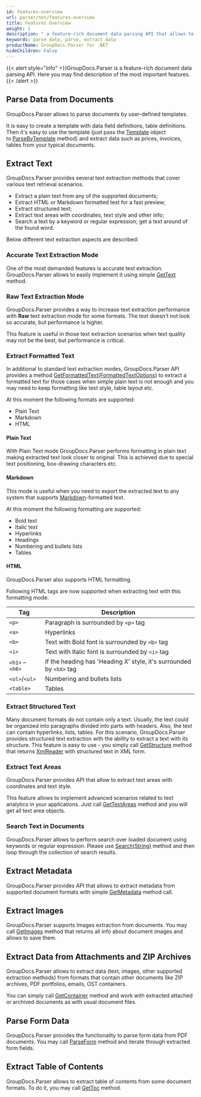```yaml
---
id: features-overview
url: parser/net/features-overview
title: Features Overview
weight: 1
description: " a feature-rich document data parsing API that allows to create a template with data field definitions, table definitions. Then it's easy to use the template to parse and extract data such as prices, invoices, tables from your typical documents."
keywords: parse data, parse, extract data
productName: GroupDocs.Parser for .NET
hideChildren: False
---
```

{{< alert style="info" >}}GroupDocs.Parser is a feature-rich document data parsing API. Here you may find description of the most important features.{{< /alert >}}


## Parse Data from Documents

GroupDocs.Parser allows to parse documents by user-defined templates.

It is easy to create a template with data field definitions, table definitions. Then it's easy to use the template (just pass the  [Template](https://reference.groupdocs.com/net/parser/groupdocs.parser.templates/template) object to [ParseByTemplate](https://reference.groupdocs.com/net/parser/groupdocs.parser/parser/methods/parsebytemplate) method) and extract data such as prices, invoices, tables from your typical documents.

## Extract Text

GroupDocs.Parser provides several text extraction methods that cover various text retrieval scenarios.

*   Extract a plain text from any of the supported documents;
*   Extract HTML or Markdown formatted text for a fast preview;
*   Extract structured text;
*   Extract text areas with coordinates, text style and other info;
*   Search a text by a keyword or regular expression; get a text around of the found word.

Below different text extraction aspects are described:

### Accurate Text Extraction Mode

One of the most demanded features is accurate text extraction. GroupDocs.Parser allows to easily implement it using simple [GetText](https://reference.groupdocs.com/net/parser/groupdocs.parser/parser/methods/gettext) method.

### Raw Text Extraction Mode

GroupDocs.Parser provides a way to increase text extraction performance with **Raw** text extraction mode for some formats. The text doesn't not look so accurate, but performance is higher.

This feature is useful in those text extraction scenarios when text quality may not be the best, but performance is critical.

### Extract Formatted Text

In additional to standard text extraction modes, GroupDocs.Parser API provides a method [GetFormattedText(FormattedTextOptions)](https://reference.groupdocs.com/net/parser/groupdocs.parser/parser/methods/getformattedtext) to extract a formatted text for those cases when simple plain text is not enough and you may need to keep formatting like text style, table layout etc.

At this moment the following formats are supported:

*   Plain Text
*   Markdown
*   HTML

#### Plain Text

With Plain Text mode GroupDocs.Parser performs formatting in plain text making extracted text look closer to original. This is achieved due to special text positioning, box-drawing characters etc.

#### Markdown

This mode is useful when you need to export the extracted text to any system that supports [Markdown](https://en.wikipedia.org/wiki/Markdown)\-formatted text.

At this moment the following formatting are supported:

*   Bold text
*   Italic text
*   Hyperlinks
*   Headings
*   Numbering and bullets lists
*   Tables

#### HTML

GroupDocs.Parser also supports HTML formatting.

Following HTML tags are now supported when extracting text with this formatting mode:

| Tag | Description |
| --- | --- |
| `<p>` | Paragraph is surrounded by `<p>` tag |
| `<a>` | Hyperlinks |
| `<b>` | Text with Bold font is surrounded by `<b>` tag |
| `<i>` | Text with Italic font is surrounded by `<i>` tag |
| `<h1>` – `<h6>` | If the heading has 'Heading X' style, it's surrounded by `<hX>` tag |
| `<ol>`/`<ul>` | Numbering and bullets lists |
| `<table>` | Tables |

### Extract Structured Text

Many document formats do not contain only a text. Usually, the text could be organized into paragraphs divided into parts with headers. Also, the text can contain hyperlinks, lists, tables. For this scenario, GroupDocs.Parser provides structured text extraction with the ability to extract a text with its structure. This feature is easy to use - you simply call [GetStructure](https://reference.groupdocs.com/net/parser/groupdocs.parser/parser/methods/getstructure) method that returns [XmlReader](https://docs.microsoft.com/en-us/dotnet/api/system.xml.xmlreader?view=netframework-2.0) with structured text in XML form.

### Extract Text Areas

GroupDocs.Parser provides API that allow to extract text areas with coordinates and text style.

This feature allows to implement advanced scenarios related to text analytics in your applications. Just call [GetTextAreas](https://reference.groupdocs.com/net/parser/groupdocs.parser/parser/methods/gettextareas) method and you will get all text area objects.

### Search Text in Documents

GroupDocs.Parser allows to perform search over loaded document using keywords or regular expression. Please use [Search(String)](https://reference.groupdocs.com/net/parser/groupdocs.parser/parser/methods/search) method and then loop through the collection of search results.

## Extract Metadata

GroupDocs.Parser provides API that allows to extract metadata from supported document formats with simple [GetMetadata](https://reference.groupdocs.com/net/parser/groupdocs.parser/parser/methods/getmetadata) method call.

## Extract Images

GroupDocs.Parser supports Images extraction from documents. You may call [GetImages](https://reference.groupdocs.com/net/parser/groupdocs.parser/parser/methods/getimages) method that returns all info about document images and allows to save them.

## Extract Data from Attachments and ZIP Archives

GroupDocs.Parser allows to extract data (text, images, other supported extraction methods) from formats that contain other documents like ZIP archives, PDF portfolios, emails, OST containers.

You can simply call [GetContainer](https://reference.groupdocs.com/net/parser/groupdocs.parser/parser/methods/getcontainer) method and work with extracted attached or archived documents as with usual document files.

## Parse Form Data

GroupDocs.Parser provides the functionality to parse form data from PDF documents. You may call [ParseForm](https://reference.groupdocs.com/net/parser/groupdocs.parser/parser/methods/parseform) method and iterate through extracted form fields.

## Extract Table of Contents

GroupDocs.Parser allows to extract table of contents from some document formats. To do it, you may call [GetToc](https://reference.groupdocs.com/net/parser/groupdocs.parser/parser/methods/gettoc) method.
